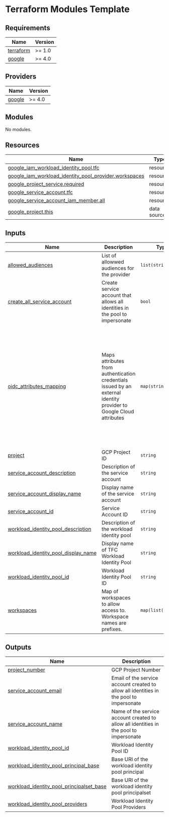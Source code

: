 # Terraform Modules Template

<!-- BEGIN_TF_DOCS -->
## Requirements

| Name | Version |
|------|---------|
| <a name="requirement_terraform"></a> [terraform](#requirement\_terraform) | >= 1.0 |
| <a name="requirement_google"></a> [google](#requirement\_google) | >= 4.0 |

## Providers

| Name | Version |
|------|---------|
| <a name="provider_google"></a> [google](#provider\_google) | >= 4.0 |

## Modules

No modules.

## Resources

| Name | Type |
|------|------|
| [google_iam_workload_identity_pool.tfc](https://registry.terraform.io/providers/hashicorp/google/latest/docs/resources/iam_workload_identity_pool) | resource |
| [google_iam_workload_identity_pool_provider.workspaces](https://registry.terraform.io/providers/hashicorp/google/latest/docs/resources/iam_workload_identity_pool_provider) | resource |
| [google_project_service.required](https://registry.terraform.io/providers/hashicorp/google/latest/docs/resources/project_service) | resource |
| [google_service_account.tfc](https://registry.terraform.io/providers/hashicorp/google/latest/docs/resources/service_account) | resource |
| [google_service_account_iam_member.all](https://registry.terraform.io/providers/hashicorp/google/latest/docs/resources/service_account_iam_member) | resource |
| [google_project.this](https://registry.terraform.io/providers/hashicorp/google/latest/docs/data-sources/project) | data source |

## Inputs

| Name | Description | Type | Default | Required |
|------|-------------|------|---------|:--------:|
| <a name="input_allowed_audiences"></a> [allowed\_audiences](#input\_allowed\_audiences) | List of allowwed audiences for the provider | `list(string)` | <pre>[<br>  "tfc.workload.identity"<br>]</pre> | no |
| <a name="input_create_all_service_account"></a> [create\_all\_service\_account](#input\_create\_all\_service\_account) | Create service account that allows all identities in the pool to impersonate | `bool` | `true` | no |
| <a name="input_oidc_attributes_mapping"></a> [oidc\_attributes\_mapping](#input\_oidc\_attributes\_mapping) | Maps attributes from authentication credentials issued by an external identity provider to Google Cloud attributes | `map(string)` | <pre>{<br>  "attribute.aud": "assertion.aud",<br>  "attribute.terraform_full_workspace": "assertion.terraform_full_workspace",<br>  "attribute.terraform_organization_id": "assertion.terraform_organization_id",<br>  "attribute.terraform_organization_name": "assertion.terraform_organization_name",<br>  "attribute.terraform_run_id": "assertion.terraform_run_id",<br>  "attribute.terraform_run_phase": "assertion.terraform_run_phase",<br>  "attribute.terraform_workspace_id": "assertion.terraform_workspace_id",<br>  "attribute.terraform_workspace_name": "assertion.terraform_workspace_name",<br>  "google.subject": "assertion.sub"<br>}</pre> | no |
| <a name="input_project"></a> [project](#input\_project) | GCP Project ID | `string` | `null` | no |
| <a name="input_service_account_description"></a> [service\_account\_description](#input\_service\_account\_description) | Description of the service account | `string` | `"Used by Terraform Cloud"` | no |
| <a name="input_service_account_display_name"></a> [service\_account\_display\_name](#input\_service\_account\_display\_name) | Display name of the service account | `string` | `"Terraform Cloud"` | no |
| <a name="input_service_account_id"></a> [service\_account\_id](#input\_service\_account\_id) | Service Account ID | `string` | `"terraform-cloud"` | no |
| <a name="input_workload_identity_pool_description"></a> [workload\_identity\_pool\_description](#input\_workload\_identity\_pool\_description) | Description of the workload identity pool | `string` | `"Terraform Cloud Workload Identity"` | no |
| <a name="input_workload_identity_pool_display_name"></a> [workload\_identity\_pool\_display\_name](#input\_workload\_identity\_pool\_display\_name) | Display name of TFC Workload Identity Pool | `string` | `"Terraform Cloud"` | no |
| <a name="input_workload_identity_pool_id"></a> [workload\_identity\_pool\_id](#input\_workload\_identity\_pool\_id) | Workload Identity Pool ID | `string` | `"terraform-cloud"` | no |
| <a name="input_workspaces"></a> [workspaces](#input\_workspaces) | Map of workspaces to allow access to. Workspace names are prefixes. | `map(list(string))` | n/a | yes |

## Outputs

| Name | Description |
|------|-------------|
| <a name="output_project_number"></a> [project\_number](#output\_project\_number) | GCP Project Number |
| <a name="output_service_account_email"></a> [service\_account\_email](#output\_service\_account\_email) | Email of the service account created to allow all identities in the pool to impersonate |
| <a name="output_service_account_name"></a> [service\_account\_name](#output\_service\_account\_name) | Name of the service account created to allow all identities in the pool to impersonate |
| <a name="output_workload_identity_pool_id"></a> [workload\_identity\_pool\_id](#output\_workload\_identity\_pool\_id) | Workload Identity Pool ID |
| <a name="output_workload_identity_pool_principal_base"></a> [workload\_identity\_pool\_principal\_base](#output\_workload\_identity\_pool\_principal\_base) | Base URI of the workload identity pool principal |
| <a name="output_workload_identity_pool_principalset_base"></a> [workload\_identity\_pool\_principalset\_base](#output\_workload\_identity\_pool\_principalset\_base) | Base URI of the workload identity pool principalset |
| <a name="output_workload_identity_pool_providers"></a> [workload\_identity\_pool\_providers](#output\_workload\_identity\_pool\_providers) | Workload Identity Pool Providers |
<!-- END_TF_DOCS -->
